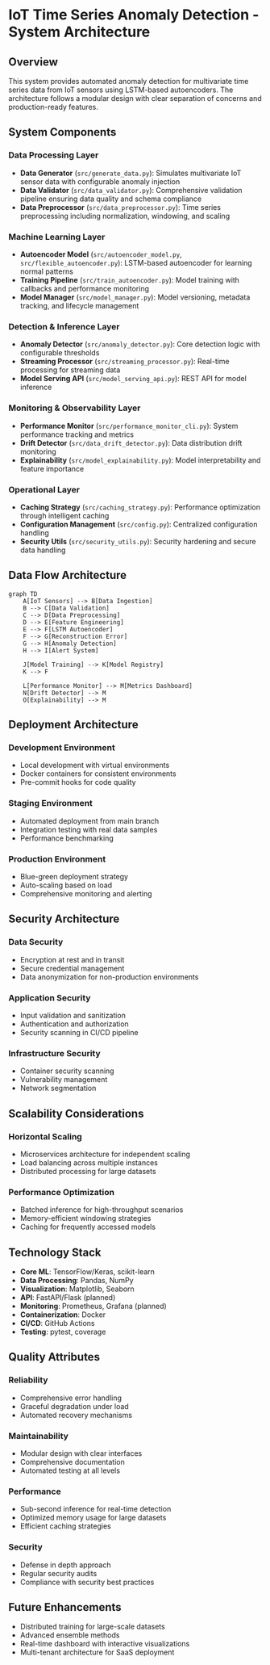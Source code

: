 # IoT Time Series Anomaly Detection - System Architecture

## Overview

This system provides automated anomaly detection for multivariate time series data from IoT sensors using LSTM-based autoencoders. The architecture follows a modular design with clear separation of concerns and production-ready features.

## System Components

### Data Processing Layer
- **Data Generator** (`src/generate_data.py`): Simulates multivariate IoT sensor data with configurable anomaly injection
- **Data Validator** (`src/data_validator.py`): Comprehensive validation pipeline ensuring data quality and schema compliance
- **Data Preprocessor** (`src/data_preprocessor.py`): Time series preprocessing including normalization, windowing, and scaling

### Machine Learning Layer
- **Autoencoder Model** (`src/autoencoder_model.py`, `src/flexible_autoencoder.py`): LSTM-based autoencoder for learning normal patterns
- **Training Pipeline** (`src/train_autoencoder.py`): Model training with callbacks and performance monitoring
- **Model Manager** (`src/model_manager.py`): Model versioning, metadata tracking, and lifecycle management

### Detection & Inference Layer
- **Anomaly Detector** (`src/anomaly_detector.py`): Core detection logic with configurable thresholds
- **Streaming Processor** (`src/streaming_processor.py`): Real-time processing for streaming data
- **Model Serving API** (`src/model_serving_api.py`): REST API for model inference

### Monitoring & Observability Layer
- **Performance Monitor** (`src/performance_monitor_cli.py`): System performance tracking and metrics
- **Drift Detector** (`src/data_drift_detector.py`): Data distribution drift monitoring
- **Explainability** (`src/model_explainability.py`): Model interpretability and feature importance

### Operational Layer
- **Caching Strategy** (`src/caching_strategy.py`): Performance optimization through intelligent caching
- **Configuration Management** (`src/config.py`): Centralized configuration handling
- **Security Utils** (`src/security_utils.py`): Security hardening and secure data handling

## Data Flow Architecture

```mermaid
graph TD
    A[IoT Sensors] --> B[Data Ingestion]
    B --> C[Data Validation]
    C --> D[Data Preprocessing]
    D --> E[Feature Engineering]
    E --> F[LSTM Autoencoder]
    F --> G[Reconstruction Error]
    G --> H[Anomaly Detection]
    H --> I[Alert System]
    
    J[Model Training] --> K[Model Registry]
    K --> F
    
    L[Performance Monitor] --> M[Metrics Dashboard]
    N[Drift Detector] --> M
    O[Explainability] --> M
```

## Deployment Architecture

### Development Environment
- Local development with virtual environments
- Docker containers for consistent environments
- Pre-commit hooks for code quality

### Staging Environment
- Automated deployment from main branch
- Integration testing with real data samples
- Performance benchmarking

### Production Environment
- Blue-green deployment strategy
- Auto-scaling based on load
- Comprehensive monitoring and alerting

## Security Architecture

### Data Security
- Encryption at rest and in transit
- Secure credential management
- Data anonymization for non-production environments

### Application Security
- Input validation and sanitization
- Authentication and authorization
- Security scanning in CI/CD pipeline

### Infrastructure Security
- Container security scanning
- Vulnerability management
- Network segmentation

## Scalability Considerations

### Horizontal Scaling
- Microservices architecture for independent scaling
- Load balancing across multiple instances
- Distributed processing for large datasets

### Performance Optimization
- Batched inference for high-throughput scenarios
- Memory-efficient windowing strategies
- Caching for frequently accessed models

## Technology Stack

- **Core ML**: TensorFlow/Keras, scikit-learn
- **Data Processing**: Pandas, NumPy
- **Visualization**: Matplotlib, Seaborn
- **API**: FastAPI/Flask (planned)
- **Monitoring**: Prometheus, Grafana (planned)
- **Containerization**: Docker
- **CI/CD**: GitHub Actions
- **Testing**: pytest, coverage

## Quality Attributes

### Reliability
- Comprehensive error handling
- Graceful degradation under load
- Automated recovery mechanisms

### Maintainability
- Modular design with clear interfaces
- Comprehensive documentation
- Automated testing at all levels

### Performance
- Sub-second inference for real-time detection
- Optimized memory usage for large datasets
- Efficient caching strategies

### Security
- Defense in depth approach
- Regular security audits
- Compliance with security best practices

## Future Enhancements

- Distributed training for large-scale datasets
- Advanced ensemble methods
- Real-time dashboard with interactive visualizations
- Multi-tenant architecture for SaaS deployment